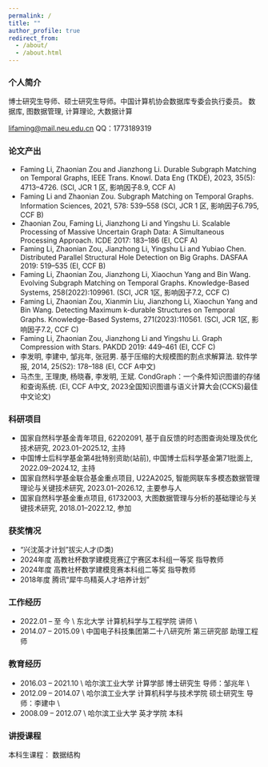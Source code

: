 ```yaml
---
permalink: /
title: ""
author_profile: true
redirect_from: 
  - /about/
  - /about.html
---
```

### 个人简介
博士研究生导师、硕士研究生导师。中国计算机协会数据库专委会执行委员。
数据库, 图数据管理, 计算理论, 大数据计算

lifaming@mail.neu.edu.cn
QQ：1773189319

### 论文产出
- Faming Li, Zhaonian Zou and Jianzhong Li. Durable Subgraph Matching on Temporal Graphs, IEEE Trans. Knowl. Data Eng (TKDE), 2023, 35(5): 4713–4726. (SCI, JCR 1 区, 影响因子8.9, CCF A)
- Faming Li and Zhaonian Zou. Subgraph Matching on Temporal Graphs. Information Sciences, 2021, 578: 539–558 (SCI, JCR 1 区, 影响因子6.795, CCF B)
- Zhaonian Zou, Faming Li, Jianzhong Li and Yingshu Li. Scalable Processing of Massive Uncertain Graph Data: A Simultaneous Processing Approach. ICDE 2017: 183–186 (EI, CCF A)
- Faming Li, Zhaonian Zou, Jianzhong Li, Yingshu Li and Yubiao Chen. Distributed Parallel Structural Hole Detection on Big Graphs. DASFAA 2019: 519–535 (EI, CCF B)
- Faming Li, Zhaonian Zou, Jianzhong Li, Xiaochun Yang and Bin Wang. Evolving Subgraph Matching on Temporal Graphs. Knowledge-Based Systems, 258(2022):109961. (SCI, JCR 1区, 影响因子7.2, CCF C)
- Faming Li, Zhaonian Zou, Xianmin Liu, Jianzhong Li, Xiaochun Yang and Bin Wang. Detecting Maximum
k-durable Structures on Temporal Graphs. Knowledge-Based Systems, 271(2023):110561. (SCI, JCR 1区, 影响因子7.2, CCF C)
- Faming Li, Zhaonian Zou, Jianzhong Li and Yingshu Li. Graph Compression with Stars. PAKDD 2019: 449–461 (EI, CCF C)
- 李发明, 李建中, 邹兆年, 张冠男. 基于压缩的大规模图的割点求解算法. 软件学报, 2014, 25(S2): 178–188 (EI, CCF A中文)
- 马杰生, 王理庚, 杨晓春, 李发明, 王斌. CondGraph：一个条件知识图谱的存储和查询系统. (EI, CCF A中文, 2023全国知识图谱与语义计算大会(CCKS)最佳中文论文)

### 科研项目
- 国家自然科学基金青年项目, 62202091, 基于自反馈的时态图查询处理及优化技术研究, 2023.01–2025.12, 主持
- 中国博士后科学基金第4批特别资助(站前), 中国博士后科学基金第71批面上, 2022.09–2024.12, 主持
- 国家自然科学基金联合基金重点项目, U22A2025, 智能网联车多模态数据管理理论与关键技术研究, 2023.01–2026.12, 主要参与人
- 国家自然科学基金重点项目, 61732003, 大图数据管理与分析的基础理论与关键技术研究, 2018.01–2022.12, 参加

### 获奖情况
- “兴沈英才计划”拔尖人才(D类)
- 2024年度 高教社杯数学建模竞赛辽宁赛区本科组一等奖 指导教师
- 2024年度 高教社杯数学建模竞赛本科组二等奖 指导教师
- 2018年度 腾讯“犀牛鸟精英人才培养计划”

### 工作经历
- 2022.01 – 至 今 \\
  东北大学  计算机科学与工程学院  讲师 \\
- 2014.07 – 2015.09 \\
  中国电子科技集团第二十八研究所  第三研究部  助理工程师 

### 教育经历
- 2016.03 – 2021.10 \\
  哈尔滨工业大学 计算学部  博士研究生  导师：邹兆年 \\
- 2012.09 – 2014.07 \\
  哈尔滨工业大学 计算机科学与技术学院  硕士研究生  导师：李建中 \\
- 2008.09 – 2012.07 \\
  哈尔滨工业大学 英才学院  本科 

### 讲授课程
本科生课程： 数据结构
